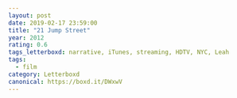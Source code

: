 ```yaml
---
layout: post 
date: 2019-02-17 23:59:00
title: "21 Jump Street"
year: 2012
rating: 0.6
tags_letterboxd: narrative, iTunes, streaming, HDTV, NYC, Leah
tags:
  - film
category: Letterboxd
canonical: https://boxd.it/DWxwV
---
```

